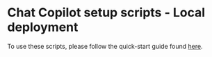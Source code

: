 # Chat Copilot setup scripts - Local deployment
To use these scripts, please follow the quick-start guide found [here](https://github.com/microsoft/chat-copilot/blob/main/README.md).
